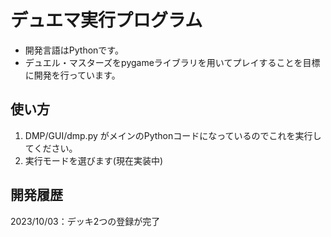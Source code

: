# デュエマ実行プログラム

- 開発言語はPythonです。
- デュエル・マスターズをpygameライブラリを用いてプレイすることを目標に開発を行っています。

## 使い方

1. DMP/GUI/dmp.py がメインのPythonコードになっているのでこれを実行してください。
2. 実行モードを選びます(現在実装中)

## 開発履歴

2023/10/03：デッキ2つの登録が完了
